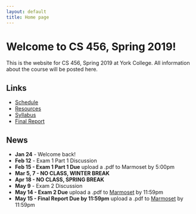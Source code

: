 ```yaml
---
layout: default
title: Home page
---
```


# Welcome to CS 456, Spring 2019!

This is the website for CS 456, Spring 2019 at York College.
All information about the course will be posted here.

## Links

* [Schedule](schedule/index.html)
* [Resources](resources.html)
* [Syllabus](syllabus.html)
* [Final Report](finalreport.html)

## News
* **Jan 24** - Welcome back!
* **Feb 12** - Exam 1 Part 1 Discussion
* **Feb 15 - Exam 1 Part 1 Due** upload a .pdf to Marmoset by 5:00pm
* **Mar 5, 7 - NO CLASS, WINTER BREAK**
* **Apr 18 - NO CLASS, SPRING BREAK**
* **May 9** - Exam 2 Discussion
* **May 14 - Exam 2 Due** upload a .pdf to [Marmoset](https://cs.ycp.edu/marmoset/login) by 11:59pm
* **May 15 - Final Report Due by 11:59pm** upload a .pdf to [Marmoset](https://cs.ycp.edu/marmoset/login) by 11:59pm
